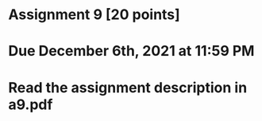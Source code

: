 # Assignment 9 [20 points]

# Due December 6th, 2021 at 11:59 PM

# Read the assignment description in a9.pdf
